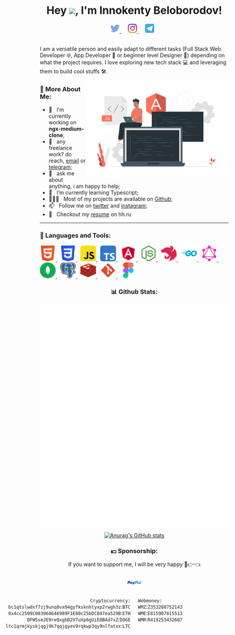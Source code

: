 <h1 align="center">
    Hey <img src="https://media.giphy.com/media/hvRJCLFzcasrR4ia7z/giphy.gif" width="25px">, I'm Innokenty Beloborodov!
</h1>
<div align="center">
    <a href="https://twitter.com/kennix88/" target="_blank" style="margin-right: 10px">
        <img alt="html5" height ="24px" src="assets/twitter-svgrepo-com.svg"> 
    </a> &nbsp;
    <a href="https://www.instagram.com/kennix88" target="_blank" style="margin-right: 10px">
        <img alt="html5" height ="24px" src="assets/instagram-svgrepo-com.svg"> 
    </a> &nbsp;
    <a href="https://t.me/Kennix88" target="_blank" style="margin-right: 10px">
        <img alt="html5" height ="24px" src="assets/telegram-svgrepo-com.svg"> 
    </a>
</div> <br>

I am a versatile person and easily adapt to different tasks (Full Stack Web Developer 🌐, App Developer 📱 or beginner level Designer 🎨) depending on what the project requires. I love exploring new tech stack 💻 and leveraging them to build cool stuffs 🛠️.

<img align="right" alt="GIF" src="assets/dev.svg" width="380" />

### 🧐 More About Me:

- 🔭 &nbsp; I’m currently working on **ngx-medium-clone**;
- 💼 &nbsp; any freelance work? do reach, [email](kennix88@icloud.com) or [telegram](https://t.me/Kennix88);
- 💬 &nbsp; ask me about anything, i am happy to help;
- 🌱 &nbsp; I’m currently learning Typescript;
- 👨🏻‍💻 &nbsp; Most of my projects are available on [Github](https://github.com/kennix88?tab=repositories);
- 📫 &nbsp; Follow me on [twitter](https://twitter.com/kennix88/) and [instagram](https://t.me/Kennix88);
- 📝 &nbsp; Checkout my [resume](https://hh.ru/applicant/resumes/view?resume=9b70c720ff065569260039ed1f34646b374953) on hh.ru

<hr>

### 🔨 Languages and Tools:

<a href="https://developer.mozilla.org/en-US/docs/Web/HTML" target="_blank" >
    <img alt="html5" height ="42px" src="assets/html5-svgrepo-com.svg"> 
</a> &nbsp;
<a href="https://developer.mozilla.org/en-US/docs/Web/css" target="_blank" >
    <img alt="ccs3" height ="42px" src="assets/css3-svgrepo-com.svg"> 
</a> &nbsp;
<a href="https://developer.mozilla.org/en-US/docs/Web/JavaScript" target="_blank" >
    <img alt="JavaScript" height ="42px" src="assets/javascript-svgrepo-com.svg"> 
</a> &nbsp;
<a href="https://www.typescriptlang.org/" target="_blank" >
    <img alt="Typescirpt" height ="42px" src="assets/typescript-svgrepo-com.svg">
</a> &nbsp;
<a href="https://angular.io/" target="_blank" >
    <img alt="Angular" height ="42px" src="assets/angular-svgrepo-com.svg">
</a> &nbsp;
<a href="https://nodejs.org/en/" target="_blank" >
    <img alt="NodeJS" height ="42px" src="assets/nodejs-icon-svgrepo-com.svg">
</a> &nbsp;
<a href="https://nestjs.com/" target="_blank" >
    <img alt="NestJS" height ="42px" src="assets/nestjs-svgrepo-com.svg">
</a> &nbsp;
<a href="https://go.dev/" target="_blank" >
    <img alt="GoLang" height ="42px" src="assets/go-svgrepo-com.svg">
</a> &nbsp;
<a href="https://graphql.org/" target="_blank" >
    <img alt="GraphQL" height ="42px" src="assets/graphql-svgrepo-com.svg">
</a> &nbsp;
<a href="https://www.mongodb.com/" target="_blank" >
    <img alt="MongoDB" height ="42px" src="assets/mongodb-svgrepo-com.svg">
</a> &nbsp;
<a href="https://www.postgresql.org/" target="_blank" >
    <img alt="PostgreSQL" height ="42px" src="assets/postgresql-svgrepo-com.svg">
</a> &nbsp;
<a href="https://redis.io/" target="_blank" >
    <img alt="Redis" height ="42px" src="assets/redis-svgrepo-com.svg">
</a> &nbsp;
<a href="https://git-scm.com/" target="_blank" > 
    <img src="assets/git-svgrepo-com.svg" alt="git" height='42px'/> 
</a> &nbsp;
<a href="https://www.figma.com/" target="_blank" > 
    <img src="assets/figma-svgrepo-com.svg" alt="figma" height='42px'/> 
</a>

<br>

<h3 align="center"> 📊 Github Stats: </h3>

<a href='https://github.com/rahul-jha98/github-stats-transparent' align="center">

![Stats Overview](https://raw.githubusercontent.com/Kennix88/github-stats-transparent/output/generated/overview.svg)
![Most Used Languages](https://raw.githubusercontent.com/Kennix88/github-stats-transparent/output/generated/languages.svg)

</a>

<div align="center">

[![Anurag's GitHub stats](https://github-readme-stats.vercel.app/api?username=Kennix88&show_icons=true&theme=radical)](https://github.com/anuraghazra/github-readme-stats)

</div>

<h3 align="center"> 💵 Sponsorship: </h3>
<p align="center">If you want to support me, I will be very happy 🥺👉👈 </p>

<div style="display: grid; justify-content: center">
<a href="https://paypal.me/kennix88" target="_blank" style="text-align: center">
    <img alt="html5" height ="42px" src="assets/paypal-svgrepo-com.svg"> 
</a>
<div style="display: flex; gap: 20px; justify-content: center">
<div style="text-align: right; width: 380px">

`Cryptocurrency:`<br>
`bc1qtslwdxf7zj9unq0vx04gyfksknhtyxp2rwgh3z`:`BTC`<br>
`0x4cc2509C083968646989F1E80c25bDC047ea529B`:`ETH`<br>
`DFW5smJE9reQxgbD2V7uXp6gUiE8BAd7xZ`:`DOGE`<br>
`ltc1qrmjkyskjqgj9k7qqjgyev9rqkwp3qy9nlfatxx`:`LTC`<br>
</div>
<div style="width: 380px">

`Webmoney:`<br>
`WMZ`:`Z353288752143`<br>
`WME`:`E815907815513`<br>
`WMR`:`R419253432687`
</div>
</div>
</div>

